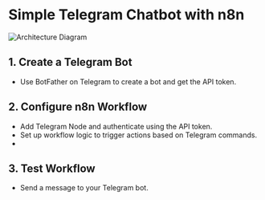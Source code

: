 
# Simple Telegram Chatbot with n8n

![Architecture Diagram](assets/AWS-practice1.drawio.png)

## 1. Create a Telegram Bot
- Use BotFather on Telegram to create a bot and get the API token.

## 2. Configure n8n Workflow
- Add Telegram Node and authenticate using the API token.
- Set up workflow logic to trigger actions based on Telegram commands.
- 
## 3. Test Workflow
- Send a message to your Telegram bot.

